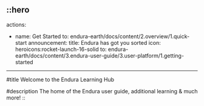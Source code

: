 ::hero
---
actions:
  - name: Get Started
    to: endura-earth/docs/content/2.overview/1.quick-start
announcement:
  title: Endura has got you sorted
  icon: heroicons:rocket-launch-16-solid
  to: endura-earth/docs/content/3.endura-user-guide/3.user-platform/1.getting-started
---
#title
Welcome to the Endura Learning Hub

#description
The home of the Endura user guide, additional learning & much more!
::

